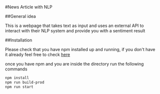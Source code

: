 #News Article with NLP

##General idea

This is a webpage that takes text as input and uses an external API to interact with their NLP system and provide you with a sentiment result



##Installation

Please check that you have npm installed up and running, if you don't have it already feel free to check [here](https://phoenixnap.com/kb/install-node-js-npm-on-windows)

once you have npm and you are inside the directory
run the following commands
```bash
npm install
npm run build-prod
npm run start
```